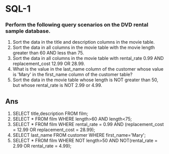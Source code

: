 # SQL-1
### Perform the following query scenarios on the DVD rental sample database.
1) Sort the data in the title and description columns in the movie table.
2) Sort the data in all columns in the movie table with the movie length greater than 60 AND less than 75.
3) Sort the data in all columns in the movie table with rental_rate 0.99 AND replacement_cost 12.99 OR 28.99.
4) What is the value in the last_name column of the customer whose value is 'Mary' in the first_name column of the customer table?
5) Sort the data in the movie table whose length is NOT greater than 50, but whose rental_rate is NOT 2.99 or 4.99.
## Ans
1) SELECT title,description FROM film;
2) SELECT * FROM film WHERE length>60 AND length<75;
3) SELECT * FROM film WHERE rental_rate = 0.99 AND (replacement_cost = 12.99 OR replacement_cost = 28.99);
4) SELECT last_name FROM customer WHERE first_name='Mary';
5) SELECT * FROM film WHERE NOT length>50 AND NOT(rental_rate = 2.99 OR rental_rate = 4.99);
